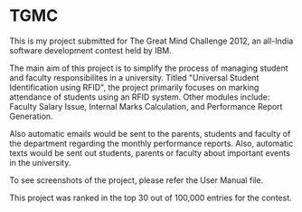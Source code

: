 TGMC
====
This is my project submitted for The Great Mind Challenge 2012, an all-India software development contest held by IBM.

The main aim of this project is to simplify the process of managing student and faculty responsibilites in a university. Titled "Universal Student Identification using RFID", the project primarily focuses on marking attendance of students using an RFID system. Other modules include: Faculty Salary Issue, Internal Marks Calculation, and Performance Report Generation.

Also automatic emails would be sent to the parents, students and faculty of the department regarding the monthly performance reports. Also, automatic texts would be sent out students, parents or faculty about important events in the university.

To see screenshots of the project, please refer the User Manual file.

This project was ranked in the top 30 out of 100,000 entries for the contest.
